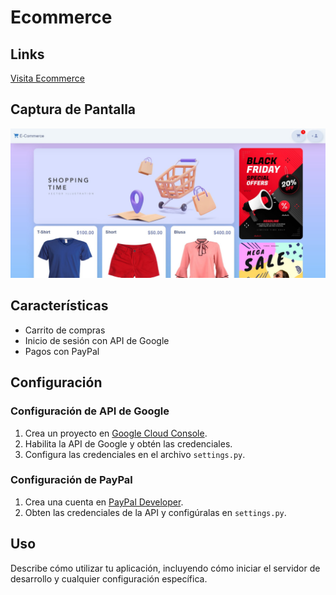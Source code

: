 # Ecommerce

## Links

[Visita Ecommerce](https://eco-a4s4.onrender.com/)

## Captura de Pantalla

![Captura de Pantalla](/ecommerce/static/images/Ecommerce.jpg)

## Características

- Carrito de compras
- Inicio de sesión con API de Google
- Pagos con PayPal

## Configuración

### Configuración de API de Google

1. Crea un proyecto en [Google Cloud Console](https://console.cloud.google.com/).
2. Habilita la API de Google y obtén las credenciales.
3. Configura las credenciales en el archivo `settings.py`.

### Configuración de PayPal

1. Crea una cuenta en [PayPal Developer](https://developer.paypal.com/).
2. Obten las credenciales de la API y configúralas en `settings.py`.

## Uso

Describe cómo utilizar tu aplicación, incluyendo cómo iniciar el servidor de desarrollo y cualquier configuración específica.
